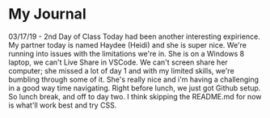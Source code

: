 # My Journal

03/17/19 - 2nd Day of Class
Today had been another interesting expirience. My partner today is named Haydee (Heidi) and she is super nice.
We're running into issues with the limitations we're in. She is on a Windows 8 laptop, we can't Live Share in VSCode.
We can't screen share her computer; she missed a lot of day 1 and with my limited skills, we're bumbling through
some of it. She's really nice and i'm having a challenging in a good way time navigating. Right before lunch, we just 
got Github setup. So lunch break, and off to day two. I think skipping the README.md for now is what'll work best
and try CSS.